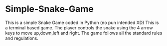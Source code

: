 # Simple-Snake-Game

This is a simple Snake Game coded in Python (no pun intended XD)
This is a terminal based game.
The player controls the snake using the 4 arrow keys to move up,down,left and right. 
The game follows all the standard rules and regulations. 
